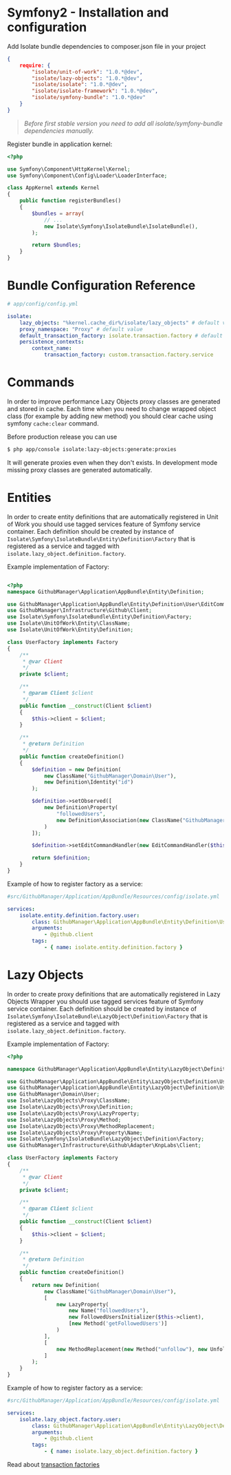 # Symfony2 - Installation and configuration

Add Isolate bundle dependencies to composer.json file in your project

```json
{
    require: {
        "isolate/unit-of-work": "1.0.*@dev",
        "isolate/lazy-objects": "1.0.*@dev",
        "isolate/isolate": "1.0.*@dev",
        "isolate/isolate-framework": "1.0.*@dev",
        "isolate/symfony-bundle": "1.0.*@dev"
    }
}
```

> *Before first stable version you need to add all isolate/symfony-bundle dependencies manually.*

Register bundle in application kernel:

```php
<?php

use Symfony\Component\HttpKernel\Kernel;
use Symfony\Component\Config\Loader\LoaderInterface;

class AppKernel extends Kernel
{
    public function registerBundles()
    {
        $bundles = array(
            // ...
            new Isolate\Symfony\IsolateBundle\IsolateBundle(),
        );

        return $bundles;
    }
}

```

# Bundle Configuration Reference

```yml
# app/config/config.yml

isolate:
    lazy_objects: "%kernel.cache_dir%/isolate/lazy_objects" # default value
    proxy_namespace: "Proxy" # default value
    default_transaction_factory: isolate.transaction.factory # default value
    persistence_contexts:
        context_name:
            transaction_factory: custom.transaction.factory.service
```

# Commands

In order to improve performance Lazy Objects proxy classes are generated and stored in cache.
Each time when you need to change wrapped object class (for example by adding new method) you should clear cache
using symfony ``cache:clear`` command.

Before production release you can use

```bash
$ php app/console isolate:lazy-objects:generate:proxies
```

It will generate proxies even when they don't exists. In development mode missing proxy classes are generated automatically.

# Entities

In order to create entity definitions that are automatically registered in Unit of Work you should use tagged services
feature of Symfony service container. Each definition should be created by instance of ``Isolate\Symfony\IsolateBundle\Entity\Definition\Factory``
that is registered as a service and tagged with ``isolate.lazy_object.definition.factory``.

Example implementation of Factory:

```php

<?php
namespace GithubManager\Application\AppBundle\Entity\Definition;

use GithubManager\Application\AppBundle\Entity\Definition\User\EditCommandHandler;
use GithubManager\Infrastructure\Github\Client;
use Isolate\Symfony\IsolateBundle\Entity\Definition\Factory;
use Isolate\UnitOfWork\Entity\ClassName;
use Isolate\UnitOfWork\Entity\Definition;

class UserFactory implements Factory
{
    /**
     * @var Client
     */
    private $client;

    /**
     * @param Client $client
     */
    public function __construct(Client $client)
    {
        $this->client = $client;
    }

    /**
     * @return Definition
     */
    public function createDefinition()
    {
        $definition = new Definition(
            new ClassName("GithubManager\Domain\User"),
            new Definition\Identity("id")
        );

        $definition->setObserved([
            new Definition\Property(
                "followedUsers",
                new Definition\Association(new ClassName("GithubManager\Domain\User"), Definition\Association::TO_MANY_ENTITIES)
            )
        ]);

        $definition->setEditCommandHandler(new EditCommandHandler($this->client));

        return $definition;
    }
}
```

Example of how to register factory as a service:

```yml
#src/GithubManager/Application/AppBundle/Resources/config/isolate.yml

services:
    isolate.entity.definition.factory.user:
        class: GithubManager\Application\AppBundle\Entity\Definition\UserFactory
        arguments:
            - @github.client
        tags:
            - { name: isolate.entity.definition.factory }
```

# Lazy Objects

In order to create proxy definitions that are automatically registered in Lazy Objects Wrapper you should use tagged services
feature of Symfony service container. Each definition should be created by instance of ``Isolate\Symfony\IsolateBundle\LazyObject\Definition\Factory``
that is registered as a service and tagged with ``isolate.lazy_object.definition.factory``.

Example implementation of Factory:

```php
<?php

namespace GithubManager\Application\AppBundle\Entity\LazyObject\Definition;

use GithubManager\Application\AppBundle\Entity\LazyObject\Definition\User\LazyProperty\FollowedUsersInitializer;
use GithubManager\Application\AppBundle\Entity\LazyObject\Definition\User\MethodReplacement\UnfollowReplacement;
use GithubManager\Domain\User;
use Isolate\LazyObjects\Proxy\ClassName;
use Isolate\LazyObjects\Proxy\Definition;
use Isolate\LazyObjects\Proxy\LazyProperty;
use Isolate\LazyObjects\Proxy\Method;
use Isolate\LazyObjects\Proxy\MethodReplacement;
use Isolate\LazyObjects\Proxy\Property\Name;
use Isolate\Symfony\IsolateBundle\LazyObject\Definition\Factory;
use GithubManager\Infrastructure\Github\Adapter\KnpLabs\Client;

class UserFactory implements Factory
{
    /**
     * @var Client
     */
    private $client;

    /**
     * @param Client $client
     */
    public function __construct(Client $client)
    {
        $this->client = $client;
    }

    /**
     * @return Definition
     */
    public function createDefinition()
    {
        return new Definition(
            new ClassName("GithubManager\Domain\User"),
            [
                new LazyProperty(
                    new Name("followedUsers"),
                    new FollowedUsersInitializer($this->client),
                    [new Method('getFollowedUsers')]
                )
            ],
            [
                new MethodReplacement(new Method("unfollow"), new UnfollowReplacement($this->client))
            ]
        );
    }
}
```

Example of how to register factory as a service:

```yml
#src/GithubManager/Application/AppBundle/Resources/config/isolate.yml

services:
    isolate.lazy_object.factory.user:
        class: GithubManager\Application\AppBundle\Entity\LazyObject\Definition\UserFactory
        arguments:
            - @github.client
        tags:
            - { name: isolate.lazy_object.definition.factory }
```

Read about [transaction factories](transaction-factories.md)
